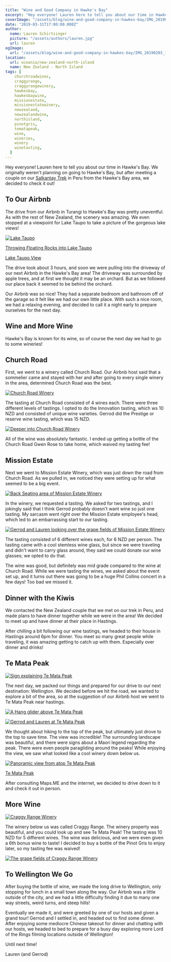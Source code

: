 ```yaml
---
title: "Wine and Good Company in Hawke's Bay"
excerpt: "Hey everyone! Lauren here to tell you about our time in Hawke's Bay..."
coverImage: "/assets/blog/wine-and-good-company-in-hawkes-bay/IMG_20190203_122538.jpg"
date: "2019-03-31T17:00:00.000Z"
author:
  name: Lauren Schirtzinger
  picture: "/assets/authors/lauren.jpg"
  url: lauren
ogImage:
  url: "/assets/blog/wine-and-good-company-in-hawkes-bay/IMG_20190203_122538.jpg"
location:
  url: oceania/new-zealand-north-island
  name: New Zealand - North Island
tags: [
    churchroadwines,
    craggyrange,
    craggyrangewinery,
    hawkesbay,
    hawkesbaywine,
    missionestate,
    missionestatewinery,
    newzealand,
    newzealandwine,
    northisland,
    pinotgris,
    tematapeak,
    wine,
    wineries,
    winery
    winetasting,
  ]
---
```


Hey everyone! Lauren here to tell you about our time in Hawke's Bay. We originally weren't planning on going to Hawke's Bay, but after meeting a couple on our [Salkantay Trek](/posts/salkantay-trek-with-salkantay-trekking) in Peru from the Hawke's Bay area, we decided to check it out!

## To Our Airbnb

The drive from our Airbnb in Turangi to Hawke's Bay was pretty uneventful. As with the rest of New Zealand, the scenery was amazing. We even stopped at a viewpoint for Lake Taupo to take a picture of the gorgeous lake views!

[![Lake Taupo](/assets/blog/wine-and-good-company-in-hawkes-bay/IMG_20190202_115536.jpg "Lake Taupo")](/assets/blog/wine-and-good-company-in-hawkes-bay/IMG_20190202_115536.jpg)

[Throwing Floating Rocks into Lake Taupo](https://www.youtube.com/embed/nTcXMqJHLDI)

[Lake Taupo View](https://www.youtube.com/embed/yNBtjWend9A)

The drive took about 3 hours, and soon we were pulling into the driveway of our next Airbnb in the Hawke's Bay area! The driveway was surrounded by apple trees, and at first we thought it may be an orchard. But as we followed our place back it seemed to be behind the orchard.

Our Airbnb was so nice! They had a separate bedroom and bathroom off of the garage so it felt like we had our own little place. With such a nice room, we had a relaxing evening, and decided to call it a night early to prepare ourselves for the next day.

## Wine and More Wine

Hawke's Bay is known for its wine, so of course the next day we had to go to some wineries!

## Church Road

First, we went to a winery called Church Road. Our Airbnb host said that a sommelier came and stayed with her and after going to every single winery in the area, determined Church Road was the best.

[![Church Road Winery](/assets/blog/wine-and-good-company-in-hawkes-bay/IMG_20190203_111214.jpg "Church Road Winery")](/assets/blog/wine-and-good-company-in-hawkes-bay/IMG_20190203_111214.jpg)

The tasting at Church Road consisted of 4 wines each. There were three different levels of tastings. I opted to do the Innovation tasting, which ws 10 NZD and consisted of unique wine varieties. Gerrod did the Prestige or reserve wine tasting, which was 15 NZD.

[![Deeper into Church Road Winery](/assets/blog/wine-and-good-company-in-hawkes-bay/IMG_20190203_113956.jpg "Deeper into Church Road Winery")](/assets/blog/wine-and-good-company-in-hawkes-bay/IMG_20190203_113956.jpg)

All of the wine was absolutely fantastic. I ended up getting a bottle of the Church Road Gwen Rose to take home, which waived my tasting fee!

## Mission Estate

Next we went to Mission Estate Winery, which was just down the road from Church Road. As we pulled in, we noticed they were setting up for what seemed to be a big event.

[![Back Seating area of Mission Estate Winery](/assets/blog/wine-and-good-company-in-hawkes-bay/IMG_20190203_114857.jpg "Back Seating area of Mission Estate Winery")](/assets/blog/wine-and-good-company-in-hawkes-bay/IMG_20190203_114857.jpg)

In the winery, we requested a tasting. We asked for two tastings, and I jokingly said that I think Gerrod probably doesn't want wine so just one tasting. My sarcasm went right over the Mission Estate employee's head, which led to an embarrassing start to our tasting.

[![Gerrod and Lauren looking over the grape fields of Mission Estate Winery](/assets/blog/wine-and-good-company-in-hawkes-bay/IMG_20190203_122538.jpg "Gerrod and Lauren looking over the grape fields of Mission Estate Winery")](/assets/blog/wine-and-good-company-in-hawkes-bay/IMG_20190203_122538.jpg)

The tasting consisted of 6 different wines each, for 6 NZD per person. The tasting came with a cool stemless wine glass, but since we were traveling and didn't want to carry glass around, they said we could donate our wine glasses; we opted to do that.

The wine was good, but definitely was mid grade compared to the wine at Church Road. While we were tasting the wines, we asked about the event set up, and it turns out there was going to be a huge Phil Collins concert in a few days! Too bad we missed it.

## Dinner with the Kiwis

We contacted the New Zealand couple that we met on our trek in Peru, and made plans to have dinner together while we were in the area! We decided to meet up and have dinner at their place in Hastings.

After chilling a bit following our wine tastings, we headed to their house in Hastings around 6pm for dinner. You meet so many great people while traveling, it was amazing getting to catch up with them. Especially over dinner and drinks!

## Te Mata Peak

[![Sign explaining Te Mata Peak](/assets/blog/wine-and-good-company-in-hawkes-bay/IMG_20190204_114507.jpg "Sign explaining Te Mata Peak")](/assets/blog/wine-and-good-company-in-hawkes-bay/IMG_20190204_114507.jpg)

The next day, we packed our things and prepared for our drive to our next destination: Wellington. We decided before we hit the road, we wanted to explore a bit of the area, so at the suggestion of our Airbnb host we went to Te Mata Peak near hastings.

[![A Hang glider above Te Mata Peak](/assets/blog/wine-and-good-company-in-hawkes-bay/IMG_20190204_120108.jpg "A Hang glider above Te Mata Peak")](/assets/blog/wine-and-good-company-in-hawkes-bay/IMG_20190204_120108.jpg)

[![Gerrod and Lauren at Te Mata Peak](/assets/blog/wine-and-good-company-in-hawkes-bay/IMG_20190204_120420.jpg "Gerrod and Lauren at Te Mata Peak")](/assets/blog/wine-and-good-company-in-hawkes-bay/IMG_20190204_120420.jpg)

We thought about hiking to the top of the peak, but ultimately just drove to the top to save time. The view was incredible! The surrounding landscape was beautiful, and there were signs about a Maori legend regarding the peak. There were even people paragliding around the peaks! While enjoying the view, we saw what looked like a cool winery down below us.

[![Panoramic view from atop Te Mata Peak](/assets/blog/wine-and-good-company-in-hawkes-bay/IMG_20190204_120045-PANO.jpg "Panoramic view from atop Te Mata Peak")](/assets/blog/wine-and-good-company-in-hawkes-bay/IMG_20190204_120045-PANO.jpg)

[Te Mata Peak](https://www.youtube.com/embed/mVdFAA5IosM)

After consulting Maps.ME and the internet, we decided to drive down to it and check it out in person.

## More Wine

[![Craggy Range Winery](/assets/blog/wine-and-good-company-in-hawkes-bay/IMG_20190204_122948.jpg "Craggy Range Winery")](/assets/blog/wine-and-good-company-in-hawkes-bay/IMG_20190204_122948.jpg)

The winery below us was called Craggy Range. The winery property was beautiful, and you could look up and see Te Mata Peak! The tasting was 10 NZD for 5 different wines. The wine was delicious, and we were even given a 6th bonus wine to taste! I decided to buy a bottle of the Pinot Gris to enjoy later, so my tasting fee was waived!

[![The grape fields of Craggy Range Winery](/assets/blog/wine-and-good-company-in-hawkes-bay/IMG_20190204_132223.jpg "The grape fields of Craggy Range Winery")](/assets/blog/wine-and-good-company-in-hawkes-bay/IMG_20190204_132223.jpg)

## To Wellington We Go

After buying the bottle of wine, we made the long drive to Wellington, only stopping for lunch in a small town along the way. Our Airbnb was a little outside of the city, and we had a little difficulty finding it due to many one way streets, weird turns, and steep hills!

Eventually we made it, and were greeted by one of our hosts and given a grand tour! Gerrod and I settled in, and headed out to find some dinner. After enjoying some mediocre Chinese takeout for dinner and chatting with our hosts, we headed to bed to prepare for a busy day exploring more Lord of the Rings filming locations outside of Wellington!

Until next time!

Lauren (and Gerrod)
